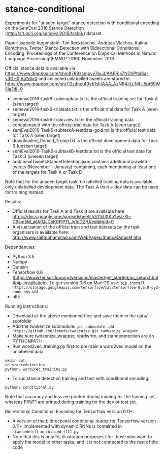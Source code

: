 # stance-conditional

Experiments for "unseen target" stance detection with conditional encoding on the SemEval 2016 Stance Detection (http://alt.qcri.org/semeval2016/task6/) dataset.

Paper: Isabelle Augenstein, Tim Rocktäschel, Andreas Vlachos, Kalina Bontcheva. Twitter Stance Detection with Bidirectional Conditional Encoding. Proceedings of the Conference on Empirical Methods in Natural Language Processing (EMNLP 2016), November 2016.

Official stance data is available via https://www.dropbox.com/sh/o8789zsmpvy7bu3/AABRja7NDVPtbjSa-y3GH0jAa?dl=0  and collected unlabelled tweets are stored in https://www.dropbox.com/sh/7i2zdnet49yb1sh/AAA_AzN64JLuNlfU5pt69W8ia?dl=0

- semeval2016-task6-trainingdata.txt is the official training set for Task A (seen target)
- semeval2016-task6-trialdata.txt is the official trial data for Task A (seen target)
- semeval2016-task6-train+dev.txt is the official training data concatenated with the official trial data for Task A (seen target)
- semEval2016-Task6-subtaskA-testdata-gold.txt is the official test data for Task A (seen target)
- downloaded_Donald_Trump.txt is the official development data for Task B (unseen target)
- semEval2016-Task6-subtaskB-testdata.txt is the official test data for Task B (unseen target)
- additionalTweetsStanceDetection.json contains additional crawled tweets (November - January) containing, each mentioning at least one of the targets for Task A or Task B

Note that for the unseen target task, no labelled training data is available, only unlabelled development data. The Task A train + dev data can be used for training instead.


Results:

- Official results for Task A and Task B are available here: https://docs.google.com/spreadsheets/d/11k0XKaYwJ-Xh-C9sm5M_a6kfQJCsK0PlPTLJs1dDZrU/edit#gid=0
- A visualisation of the official train and test datasets by the task organisers is available here: http://www.saifmohammad.com/WebPages/StanceDataset.htm

Dependencies:

- Python 3.5
- Numpy
- Gensim
- Tensorflow 0.6 (https://www.tensorflow.org/versions/master/get_started/os_setup.html#pip-installation). To get version 0.6 on Mac OS use: `pip install https://storage.googleapis.com/tensorflow/mac/tensorflow-0.6.0-py3-none-any.whl`
- nltk

Running instructions:

- Download all the above mentioned files and save them in the data/ subfolder
- Add the twokenize submodule: 
```git submodule add https://github.com/leondz/twokenize.git twokenize_wrapper```
- Make sure twokenize_wrapper, readwrite, and stancedetection are on PYTHONPATH
- Run word2vec_training.py first to pre-train a word2vec model on the unlabelled data
```shell
mkdir out
cd stancedetection
python3 word2vec_training.py
```
- To run stance detection training and test with conditional encoding:
```shell
python3 conditional.py
```

Note that accuracy and loss are printed during training for the training set, whereas P/R/F1 are printed during training for the dev or test set.


Bidirectional Conditional Encoding for Tensorflow version 0.11+:

- A version of the bidirectional conditional reader for Tensorflow version 0.11+ implemented with dynamic RNNs is contained in ```stancedetection/bicond_tf11.py```
- Note that this is only for illustration purposes / for those who want to apply the model to other tasks, and it is not connected to the rest of the code
